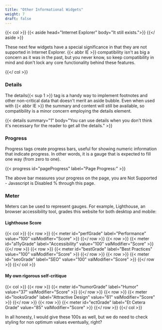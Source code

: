 ```yaml
---
title: "Other Informational Widgets"
weight: 7
draft: false
---
```


{{< col >}}
    {{< aside head="Internet Explorer" body="It still exists.">}}
    {{</ aside >}}
    <p>
        These next few widgets have a special significance in that they are not supported in Internet Explorer.
        {{< abbr IE >}} compatibility isn't as big a concern as it was in the past, but you never know, so keep
        compatibility in mind and don't lock any core functionality behind these features.
    </p>
{{</ col >}}

### Details

The details{{< sup 1 >}} tag is a handy way to implement footnotes and other non-critical data that doesn't
merit an aside bubble. Even when used with {{< abbr IE >}} the summary and content will still be available,
so compatibility is a minor concern employing the details element.

{{< details 
    summary="1" 
    body="You can use details when you don't think it's necessary for the reader to get all the details." >}}

### Progress

Progress tags create progress bars, useful for showing numeric information that indicate progress. In other
words, it is a gauge that is expected to fill one way (from zero to one).

{{< progress id="pageProgress" label="Page Progress:" >}}

<p aria-atomic="true" aria-live="polite">The above bar measures your progress on the page, you are <span id="progressSpan">Not Supported - Javascript is Disabled </span>% through this page.</p>



### Meter

Meters can be used to represent gauges. For example, Lighthouse, an browser accessibility tool, grades this website for both desktop and mobile:

#### Lighthouse Score

{{< col >}}
    {{< row >}}
        {{< meter id="perfGrade" label="Performance" value="100" valModifier="Score" >}}
    {{</ row >}}
    {{< row >}}
        {{< meter id="a11yGrade" label="Accessibility" value="100" valModifier="Score" >}}
    {{</ row >}}
    {{< row >}}
        {{< meter id="bestGrade" label="Best Practices" value="100" valModifier="Score" >}}
    {{</ row >}}
    {{< row >}}
        {{< meter id="seoGrade" label="SEO" value="100" valModifier="Score" >}}
    {{</ row >}}
{{</ col >}}

#### My own rigorous self-critique

{{< col >}}
    {{< row >}}
        {{< meter id="humorGrade" label="Humor" value="37" valModifier="Score" >}}
    {{</ row >}}
    {{< row >}}
        {{< meter id="looksGrade" label="Attractive Design" value="61" valModifier="Score" >}}
    {{</ row >}}
    {{< row >}}
        {{< meter id="ectGrade" label="Et Cetera Grade" value="85" valModifier="Score" >}}
    {{</ row >}}
{{</ col >}}

In all honesty, I would give these 100s as well, but we do need to check styling for non optimum values eventually, right?
